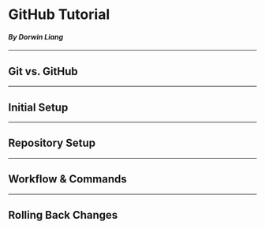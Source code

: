 # GitHub Tutorial

#### _By ***Dorwin Liang***_

---
## Git vs. GitHub



---
## Initial Setup



---
## Repository Setup



---
## Workflow & Commands



---
## Rolling Back Changes
